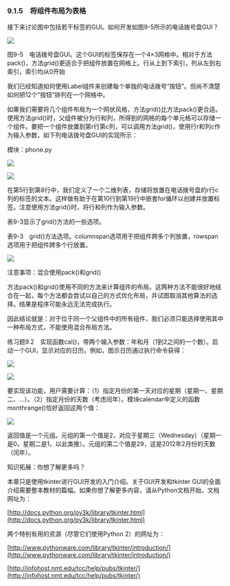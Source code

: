    

### 9.1.5　将组件布局为表格

接下来讨论图中包括若干标签的GUI。如何开发如图9-5所示的电话拨号盘GUI？

![](0-Assets/Epubook/程序员编程语言经典合集（计算机科学丛书5册套装），javapython编程语言含经典教材龙书《编译原理》%20(Bruce%20Eckel%20%20Alfred%20V.%20Aho%20%20Monica%20S.%20Lam%20etc.)%20(Z-Library)/images/image09000.jpeg)

图9-5　电话拨号盘GUI。这个GUI的标签保存在一个4×3网格中。相对于方法pack()，方法grid()更适合于把组件放置在网格上。行从上到下索引，列从左到右索引，索引均从0开始

我们已经知道如何使用Label组件来创建每个单独的电话拨号“按钮”。但尚不清楚如何把12个“按钮”排列在一个网格中。

如果我们需要将几个组件布局为一个网状风格，方法grid()比方法pack()更合适。使用方法grid()时，父组件被分为行和列，所得到的网格的每个单元格可以存储一个组件。要把一个组件放置到第r行第c列，可以调用方法grid()，使用行r和列c作为输入参数，如下列电话拨号盘GUI的实现所示：

模块：phone.py

![](0-Assets/Epubook/程序员编程语言经典合集（计算机科学丛书5册套装），javapython编程语言含经典教材龙书《编译原理》%20(Bruce%20Eckel%20%20Alfred%20V.%20Aho%20%20Monica%20S.%20Lam%20etc.)%20(Z-Library)/images/image09001.jpeg)

![](0-Assets/Epubook/程序员编程语言经典合集（计算机科学丛书5册套装），javapython编程语言含经典教材龙书《编译原理》%20(Bruce%20Eckel%20%20Alfred%20V.%20Aho%20%20Monica%20S.%20Lam%20etc.)%20(Z-Library)/images/image09002.jpeg)

在第5行到第8行中，我们定义了一个二维列表，存储将放置在电话拨号盘的r行c列的标签的文本。这样做有助于在第10行到第19行中嵌套for循环以创建并放置标签。注意使用方法grid()时，将行和列作为输入参数。

表9-3显示了grid()方法的一些选项。

表9-3　grid()方法选项。columnspan选项用于把组件跨多个列放置，rowspan选项用于把组件跨多个行放置。

![](0-Assets/Epubook/程序员编程语言经典合集（计算机科学丛书5册套装），javapython编程语言含经典教材龙书《编译原理》%20(Bruce%20Eckel%20%20Alfred%20V.%20Aho%20%20Monica%20S.%20Lam%20etc.)%20(Z-Library)/images/image09003.jpeg)

注意事项：混合使用pack()和grid()

方法pack()和grid()使用不同的方法来计算组件的布局。这两种方法不能很好地结合在一起，每个方法都会尝试以自己的方式优化布局，并试图取消其他算法的选择。结果是程序可能永远无法完成执行。

因此结论就是：对于位于同一个父组件中的所有组件，我们必须只能选择使用其中一种布局方式，不能使用混合布局方法。

练习题9.2　实现函数cal()，带两个输入参数：年和月（1到2之间的一个数）。启动一个GUI，显示对应的日历。例如，图示日历通过执行命令获得：

![](0-Assets/Epubook/程序员编程语言经典合集（计算机科学丛书5册套装），javapython编程语言含经典教材龙书《编译原理》%20(Bruce%20Eckel%20%20Alfred%20V.%20Aho%20%20Monica%20S.%20Lam%20etc.)%20(Z-Library)/images/image09004.jpeg)

![](0-Assets/Epubook/程序员编程语言经典合集（计算机科学丛书5册套装），javapython编程语言含经典教材龙书《编译原理》%20(Bruce%20Eckel%20%20Alfred%20V.%20Aho%20%20Monica%20S.%20Lam%20etc.)%20(Z-Library)/images/image09005.jpeg)

要实现该功能，用户需要计算：（1）指定月份的第一天对应的星期（星期一、星期二、…）。（2）指定月份的天数（考虑闰年）。模块calendar中定义的函数monthrange()恰好返回这两个值：

![](0-Assets/Epubook/程序员编程语言经典合集（计算机科学丛书5册套装），javapython编程语言含经典教材龙书《编译原理》%20(Bruce%20Eckel%20%20Alfred%20V.%20Aho%20%20Monica%20S.%20Lam%20etc.)%20(Z-Library)/images/image09006.jpeg)

返回值是一个元组。元组的第一个值是2，对应于星期三（Wednesday）（星期一是0，星期二是1，以此类推）。元组的第二个值是29，这是2012年2月份的天数（闰年）。

知识拓展：你想了解更多吗？

本章只是使用tkinter进行GUI开发的入门介绍。关于GUI开发和tkinter GUI的全面介绍需要整本教材的篇幅。如果你想了解更多内容，请从Python文档开始，文档网址为：

[http://docs.python.org/py3k/library/tkinter.html](http://docs.python.org/py3k/library/tkinter.html)  

两个特别有用的资源（尽管它们使用Python 2）的网址为：

[http://www.pythonware.com/library/tkinter/introduction/](http://www.pythonware.com/library/tkinter/introduction/)  

[http://infohost.nmt.edu/tcc/help/pubs/tkinter/](http://infohost.nmt.edu/tcc/help/pubs/tkinter/)